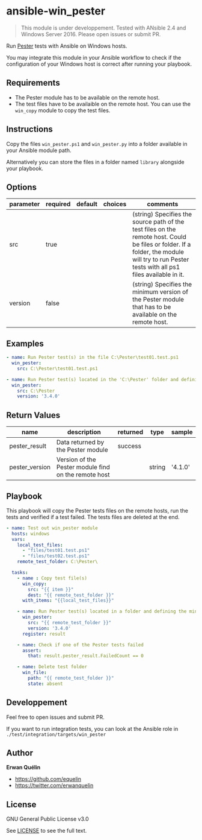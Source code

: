 # ansible-win_pester

> This module is under developpement. Tested with ANsible 2.4 and Windows Server 2016. Please open issues or submit PR.

Run [Pester](https://github.com/pester/Pester) tests with Ansible on Windows hosts.

You may integrate this module in your Ansible workflow to check if the configuration of your Windows host is correct after running your playbook. 

## Requirements

- The Pester module has to be available on the remote host.
- The test files have to be availaible on the remote host. You can use the `win_copy` module to copy the test files.

## Instructions

Copy the files `win_pester.ps1` and `win_pester.py` into a folder available in your Ansible module path.

Alternatively you can store the files in a folder named `library` alongside your playbook.

## Options

| parameter | required | default | choices | comments |
| --- | --- | --- | --- | --- |
| src | true | | | (string) Specifies the source path of the test files on the remote host. Could be files or folder. If a folder, the module will try to run Pester tests with all ps1 files available in it.|
| version | false | | | (string) Specifies the minimum version of the Pester module that has to be available on the remote host. |

## Examples

```yaml
- name: Run Pester test(s) in the file C:\Pester\test01.test.ps1
  win_pester:
    src: C:\Pester\test01.test.ps1

- name: Run Pester test(s) located in the 'C:\Pester' folder and defining the minimum version of the pester module
  win_pester:
    src: C:\Pester
    version: '3.4.0'
```

## Return Values

| name | description | returned | type | sample |
| --- | --- | --- | --- | --- |
| pester_result | Data returned by the Pester module | success |  |   |
| pester_version | Version of the Pester module find on the remote host | | string | '4.1.0' |

## Playbook

This playbook will copy the Pester tests files on the remote hosts, run the tests and verified if a test failed. The tests files are deleted at the end.

```yaml
- name: Test out win_pester module
  hosts: windows
  vars:
    local_test_files:
      - "files/test01.test.ps1"
      - "files/test02.test.ps1"
    remote_test_folder: C:\Pester\

  tasks:
    - name : Copy test file(s)
      win_copy:
        src: "{{ item }}"
        dest: "{{ remote_test_folder }}"
      with_items: "{{local_test_files}}"

    - name: Run Pester test(s) located in a folder and defining the minimum version of the pester module
      win_pester:
        src: "{{ remote_test_folder }}"
        version: '3.4.0'
      register: result

    - name: Check if one of the Pester tests failed
      assert:
        that: result.pester_result.FailedCount == 0

    - name: Delete test folder
      win_file:
        path: "{{ remote_test_folder }}"
        state: absent
```

## Developpement

Feel free to open issues and submit PR.

If you want to run integration tests, you can look at the Ansible role in `./test/integration/targets/win_pester`

## Author

**Erwan Quélin**
- <https://github.com/equelin>
- <https://twitter.com/erwanquelin>

## License

GNU General Public License v3.0

See [LICENSE](LICENSE) to see the full text.
